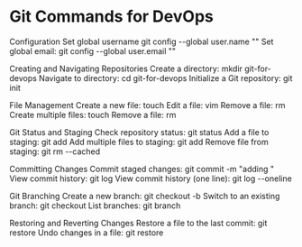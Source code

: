 # Git Commands for DevOps

Configuration
Set global username 
git config --global user.name "<your username>"
Set global email: git config --global user.email "<your email>"

Creating and Navigating Repositories
Create a directory: mkdir git-for-devops
Navigate to directory: cd git-for-devops
Initialize a Git repository: git init

File Management
Create a new file: touch <filename>
Edit a file: vim <filename>
Remove a file: rm <filename>
Create multiple files: touch <filename1> <filename2>
Remove a file: rm <filename>

Git Status and Staging
Check repository status: git status
Add a file to staging: git add <filename>
Add multiple files to staging: git add <filename1> <filename2>
Remove file from staging: git rm --cached <filename>

Committing Changes
Commit staged changes: git commit -m "adding <filename>"
View commit history: git log
View commit history (one line): git log --oneline

Git Branching
Create a new branch: git checkout -b <branch-name>
Switch to an existing branch: git checkout <branch-name>
List branches: git branch

Restoring and Reverting Changes
Restore a file to the last commit: git restore <filename>
Undo changes in a file: git restore <filename>
